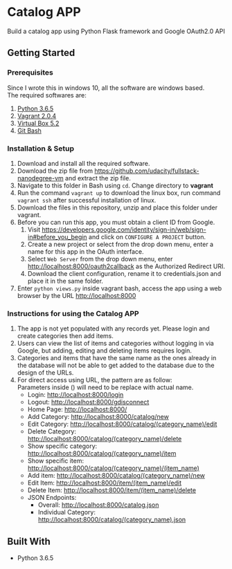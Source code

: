 # Catalog APP

Build a catalog app using Python Flask framework and Google OAuth2.0 API

## Getting Started

### Prerequisites

Since I wrote this in windows 10, all the software are windows based.  
The required softwares are:

1. [Python 3.6.5](https://wiki.python.org/moin/BeginnersGuide/Download)
2. [Vagrant 2.0.4](https://www.vagrantup.com/downloads.html)
3. [Virtual Box 5.2](https://www.virtualbox.org/wiki/Downloads)
4. [Git Bash](https://git-scm.com/downloads)

### Installation & Setup

1. Download and install all the required software.
2. Download the zip file from <https://github.com/udacity/fullstack-nanodegree-vm> and extract the zip file.
3. Navigate to this folder in Bash using `cd`. Change directory to <b>vagrant</b>
4. Run the command `vagrant up` to download the linux box, run command `vagrant ssh` after successful installation of linux.
5. Download the files in this repository, unzip and place this folder under vagrant.
6. Before you can run this app, you must obtain a client ID from Google.
	1. Visit <https://developers.google.com/identity/sign-in/web/sign-in#before_you_begin> and click on `CONFIGURE A PROJECT` button.
	2. Create a new project or select from the drop down menu, enter a name for this app in the OAuth interface.
	3. Select `Web Server` from the drop down menu, enter <http://localhost:8000/oauth2callback> as the Authorized Redirect URI.
	4. Download the client configuration, rename it to credentials.json and place it in the same folder.
7. Enter `python views.py` inside vagrant bash, access the app using a web browser by the URL <http://localhost:8000>

### Instructions for using the Catalog APP

1. The app is not yet populated with any records yet. Please login and create categories then add items.
2. Users can view the list of items and categories without logging in via Google, but adding, editing and deleting items requires login.
3. Categories and items that have the same name as the ones already in the database will not be able to get added to the database due to the design of the URLs.
4. For direct access using URL, the pattern are as follow:  
	Parameters inside () will need to be replace with actual name.
	* Login: <http://localhost:8000/login>
	* Logout: <http://localhost:8000/gdisconnect>
	* Home Page: <http://localhost:8000/>
	* Add Category: <http://localhost:8000/catalog/new>
	* Edit Category: <http://localhost:8000/catalog/(category_name)/edit>
	* Delete Category: <http://localhost:8000/catalog/(category_name)/delete>
	* Show specific category: <http://localhost:8000/catalog/(category_name)/item>
	* Show specific item: <http://localhost:8000/catalog/(category_name)/(item_name)>
	* Add item: <http://localhost:8000/catalog/(category_name)/new>
	* Edit Item: <http://localhost:8000/item/(item_name)/edit>
	* Delete Item: <http://localhost:8000/item/(item_name)/delete>
	* JSON Endpoints:
		* Overall: <http://localhost:8000/catalog.json>
		* Individual Category: <http://localhost:8000/catalog/(category_name).json>
## Built With

* Python 3.6.5
